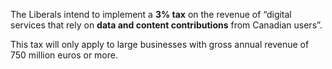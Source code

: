 The Liberals intend to implement a **3% tax** on the revenue of “digital services that rely on **data and content contributions** from Canadian users”. 

This tax will only apply to large businesses with gross annual revenue of 750 million euros or more.